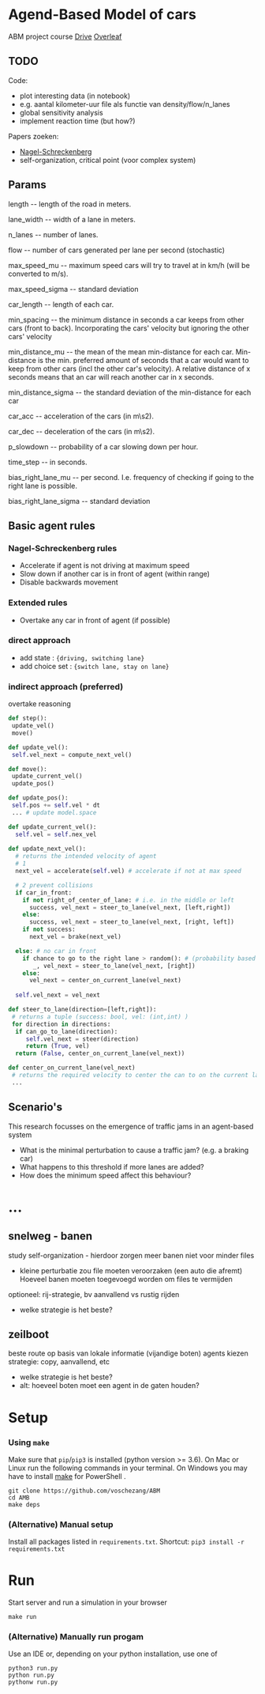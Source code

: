 # Agend-Based Model of cars
ABM project course [Drive](https://docs.google.com/document/d/1eFtdlH49CX-1uuGwS9rvptri8tylCG4f30oYA8jWjRM/edit) [Overleaf](https://www.overleaf.com/1484861915nsjhycdfwwyq)

## TODO
Code:
- plot interesting data (in notebook)
 - e.g. aantal kilometer-uur file als functie van density/flow/n_lanes
- global sensitivity analysis
- implement reaction time (but how?)


Papers zoeken:
- [Nagel-Schreckenberg](https://en.wikipedia.org/wiki/Nagel%E2%80%93Schreckenberg_model)
- self-organization, critical point (voor complex system)


## Params


length -- length of the road in meters.

lane_width -- width of a lane in meters.

n_lanes -- number of lanes.

flow -- number of cars generated per lane per second (stochastic)

max_speed_mu -- maximum speed cars will try to travel at in km/h (will be converted to m/s).

max_speed_sigma -- standard deviation

car_length -- length of each car.

min_spacing -- the minimum distance in seconds a car keeps from other cars (front to back). Incorporating the cars' velocity but ignoring the other cars' velocity

min_distance_mu -- the mean of the mean min-distance for each car. Min-distance is the min. preferred amount of seconds that a car would want to keep from other cars (incl the other car's velocity). A relative distance of x seconds means that an car will reach another car in x seconds.

min_distance_sigma -- the standard deviation of the min-distance for each car

car_acc -- acceleration of the cars (in m\s2).

car_dec -- deceleration of the cars (in m\s2).

p_slowdown -- probability of a car slowing down per hour.

time_step -- in seconds.

bias_right_lane_mu -- per second. I.e. frequency of checking if going to the right lane is possible.

bias_right_lane_sigma -- standard deviation




## Basic agent rules
### Nagel-Schreckenberg rules
- Accelerate if agent is not driving at maximum speed
- Slow down if another car is in front of agent (within range)
- Disable backwards movement

### Extended rules
- Overtake any car in front of agent (if possible)

### direct approach
- add state : `{driving, switching lane}`
- add choice set : `{switch lane, stay on lane}`

### indirect approach (preferred)
overtake reasoning
```python
def step():
 update_vel()
 move()

def update_vel():
 self.vel_next = compute_next_vel()

def move():
 update_current_vel()
 update_pos()

def update_pos():
 self.pos += self.vel * dt
 ... # update model.space

def update_current_vel():
  self.vel = self.nex_vel
  
def update_next_vel():
  # returns the intended velocity of agent
  # 1
  next_vel = accelerate(self.vel) # accelerate if not at max speed

  # 2 prevent collisions
  if car_in_front:
    if not right_of_center_of_lane: # i.e. in the middle or left
      success, vel_next = steer_to_lane(vel_next, [left,right])
    else:
      success, vel_next = steer_to_lane(vel_next, [right, left])
    if not success:
      next_vel = brake(next_vel)

  else: # no car in front
    if chance to go to the right lane > random(): # (probability based on personal preference)
       _, vel_next = steer_to_lane(vel_next, [right])
    else:
      vel_next = center_on_current_lane(vel_next)
      
  self.vel_next = vel_next

def steer_to_lane(direction=[left,right]):
 # returns a tuple (success: bool, vel: (int,int) )
 for direction in directions:
  if can_go_to_lane(direction):
     self.vel_next = steer(direction)
     return (True, vel)
  return (False, center_on_current_lane(vel_next))

def center_on_current_lane(vel_next)
 # returns the required velocity to center the can to on the current lane
 ...

```



## Scenario's
This research focusses on the emergence of traffic jams in an agent-based system
- What is the minimal perturbation to cause a traffic jam? (e.g. a braking car)
- What happens to this threshold if more lanes are added?
- How does the minimum speed affect this behaviour?



# ...


## snelweg - banen
study self-organization	- hierdoor zorgen meer banen niet voor minder files
 - kleine perturbatie zou file moeten veroorzaken (een auto die afremt)
Hoeveel banen moeten toegevoegd worden om files te vermijden

optioneel: rij-strategie, bv aanvallend vs rustig rijden
- welke strategie is het beste?


## zeilboot
beste route op basis van lokale informatie (vijandige boten)
agents kiezen strategie: copy, aanvallend, etc
- welke strategie is het beste?
- alt: hoeveel boten moet een agent in de gaten houden?




# Setup

### Using `make`

Make sure that `pip`/`pip3` is installed (python version >= 3.6).
On Mac or Linux run the following commands in your terminal. On Windows you may have to install [make](http://gnuwin32.sourceforge.net/packages/make.htm) for PowerShell .

```
git clone https://github.com/voschezang/ABM
cd AMB
make deps
```


### (Alternative) Manual setup

Install all packages listed in `requirements.txt`. Shortcut: `pip3 install -r requirements.txt`


# Run

Start server and run a simulation in your browser
```
make run
```

### (Alternative) Manually run progam

Use an IDE or, depending on your python installation, use one of
```
python3 run.py
python run.py
pythonw run.py
```
